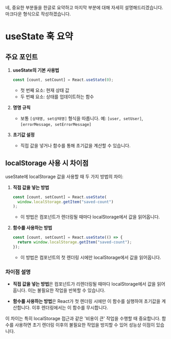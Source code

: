 네, 중요한 부분들을 한글로 요약하고 마지막 부분에 대해 자세히 설명해드리겠습니다. 마크다운 형식으로 작성하겠습니다.

# useState 훅 요약

## 주요 포인트

1. **useState의 기본 사용법**

   ```jsx
   const [count, setCount] = React.useState(0);
   ```

   - 첫 번째 요소: 현재 상태 값
   - 두 번째 요소: 상태를 업데이트하는 함수

2. **명명 규칙**

   - 보통 `[상태명, set상태명]` 형식을 따릅니다.
     예: `[user, setUser]`, `[errorMessage, setErrorMessage]`

3. **초기값 설정**
   - 직접 값을 넣거나 함수를 통해 초기값을 계산할 수 있습니다.

## localStorage 사용 시 차이점

useState에 localStorage 값을 사용할 때 두 가지 방법의 차이:

1. **직접 값을 넣는 방법**

   ```jsx
   const [count, setCount] = React.useState(
     window.localStorage.getItem("saved-count")
   );
   ```

   - 이 방법은 컴포넌트가 렌더링될 때마다 localStorage에서 값을 읽어옵니다.

2. **함수를 사용하는 방법**
   ```jsx
   const [count, setCount] = React.useState(() => {
     return window.localStorage.getItem("saved-count");
   });
   ```
   - 이 방법은 컴포넌트의 첫 렌더링 시에만 localStorage에서 값을 읽어옵니다.

### 차이점 설명

- **직접 값을 넣는 방법**은 컴포넌트가 리렌더링될 때마다 localStorage에서 값을 읽어옵니다. 이는 불필요한 작업을 반복할 수 있습니다.

- **함수를 사용하는 방법**은 React가 첫 렌더링 시에만 이 함수를 실행하여 초기값을 계산합니다. 이후 렌더링에서는 이 함수를 무시합니다.

이 차이는 특히 localStorage 접근과 같은 '비용이 큰' 작업을 수행할 때 중요합니다. 함수를 사용하면 초기 렌더링 이후의 불필요한 작업을 방지할 수 있어 성능상 이점이 있습니다.
